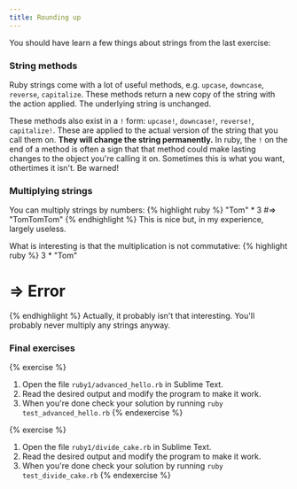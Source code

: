 ```yaml
---
title: Rounding up
---
```


You should have learn a few things about strings from the last exercise:

### String methods

Ruby strings come with a lot of useful methods, e.g. `upcase`, `downcase`, `reverse`, `capitalize`. These methods return a new copy of the string with the action applied. The underlying string is unchanged.

These methods also exist in a `!` form: `upcase!`, `downcase!`, `reverse!`, `capitalize!`. These are applied to the actual version of the string that you call them on. **They will change the string permanently.** In ruby, the `!` on the end of a method is often a sign that that method could make lasting changes to the object you're calling it on. Sometimes this is what you want, othertimes it isn't. Be warned!

### Multiplying strings

You can multiply strings by numbers:
{% highlight ruby %}
"Tom" * 3
#=> "TomTomTom"
{% endhighlight %}
This is nice but, in my experience, largely useless.

What is interesting is that the multiplication is not commutative:
{% highlight ruby %}
3 * "Tom"
# => Error
{% endhighlight %}
Actually, it probably isn't that interesting. You'll probably never multiply any strings anyway.

### Final exercises

{% exercise %}
1. Open the file `ruby1/advanced_hello.rb` in Sublime Text.
2. Read the desired output and modify the program to make it work.
3. When you're done check your solution by running `ruby test_advanced_hello.rb`
{% endexercise %}

{% exercise %}
1. Open the file `ruby1/divide_cake.rb` in Sublime Text.
2. Read the desired output and modify the program to make it work.
3. When you're done check your solution by running `ruby test_divide_cake.rb`
{% endexercise %}
